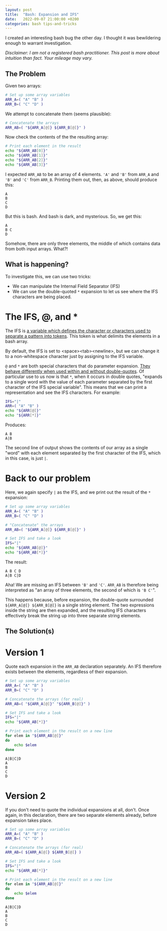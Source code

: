 ```yaml
---
layout: post
title:  "Bash: Expansion and IFS"
date:   2022-09-07 21:00:00 +0200
categories: bash tips-and-tricks
---
```


I created an interesting bash bug the other day. I thought it was bewildering
enough to warrant investigation.

*Disclaimer: I am not a registered bash practitioner. This post is more about intuition than fact. Your mileage may vary.*

## The Problem

Given two arrays:
```bash
# Set up some array variables
ARR_A=( "A" "B" )
ARR_B=( "C" "D" )
```

We attempt to concatenate them (seems plausible):
```bash
# Concatenate the arrays
ARR_AB=( "${ARR_A[@]} ${ARR_B[@]}" )
```

Now check the contents of the the resulting array:
```bash
# Print each element in the result
echo "${ARR_AB[0]}"
echo "${ARR_AB[1]}"
echo "${ARR_AB[2]}"
echo "${ARR_AB[3]}"
```

I expected `ARR_AB` to be an array of 4 elements. `'A'` and `'B'` from `ARR_A`
and `'B'` and `'C'` from `ARR_B`. Printing them out, then, as above, should
produce this:

```
A
B
C
D
```

But this is bash. And bash is dark, and mysterious. So, we get this:


```
A
B C
D

```
Somehow, there are only three elements, the middle of which contains data from both input arrays. What?!

## What is happening?

To investigate this, we can use two tricks:
- We can manipulate the Internal Field Separator (IFS)
- We can use the double-quoted `*` expansion to let us see where the IFS
  characters are being placed.
  
# The IFS, @, and *
The IFS is [a variable which defines the character or characters used to
separate a pattern into tokens][wikipedia-ifs]. This token is what delimits the
elements in a bash array.

By default, the IFS is set to \<space\>\<tab\>\<newline\>, but we can change it
to a non-whitespace character just by assigning to the IFS variable.

`@` and `*` are both special characters that do parameter expansion. [They
behave differently when used within and without double-quotes][bash-manual]. Of
particular use to us now is that `*`, when it occurs in double quotes, "expands
to a single word with the value of each parameter separated by the first
character of the IFS special variable". This means that we can print a representation and see the IFS characters. For example:

```bash
IFS="|"
ARR=( "A" "B" )
echo "${ARR[@]}"
echo "${ARR[*]}"
```

Produces:

```
A B
A|B
```

The second line of output shows the contents of our array as a single "word"
with each element separated by the first character of the IFS, which in this
case, is just `|`.

# Back to our problem

Here, we again specify `|` as the IFS, and we print out the result of the `*` expansion:

```bash
# Set up some array variables
ARR_A=( "A" "B" )
ARR_B=( "C" "D" )

# "Concatenate" the arrays
ARR_AB=( "${ARR_A[@]} ${ARR_B[@]}" )

# Set IFS and take a look
IFS="|"
echo "${ARR_AB[@]}"
echo "${ARR_AB[*]}"
```
The result:
```
A B C D
A|B C|D
```

Aha! We are missing an IFS between `'B'` and `'C'`. `ARR_AB` is therefore being
interpreted as "an array of three elements, the second of which is `'B C'`".

This happens because, before expansion, the double-quote surrounded `${ARR_A[@]}
${ARR_B[@]}` is a single string element. The two expressions inside the string
are then expanded, and the resulting IFS characters effectively break the string
up into three separate string elements.


## The Solution(s)

# Version 1

Quote each expansion in the `ARR_AB` declaration separately. An IFS therefore
exists between the elements, regardless of their expansion.

```bash
# Set up some array variables
ARR_A=( "A" "B" )
ARR_B=( "C" "D" )

# Concatenate the arrays (for real)
ARR_AB=( "${ARR_A[@]}" "${ARR_B[@]}" )

# Set IFS and take a look
IFS="|"
echo "${ARR_AB[*]}"

# Print each element in the result on a new line
for elem in "${ARR_AB[@]}"
do
    echo $elem
done
```

```
A|B|C|D
A
B
C
D
```

# Version 2

If you don't need to quote the individual expansions at all, don't. Once again, in this declaration, there are two separate elements already, before expansion takes place.

```bash
# Set up some array variables
ARR_A=( "A" "B" )
ARR_B=( "C" "D" )

# Concatenate the arrays (for real)
ARR_AB=( ${ARR_A[@]} ${ARR_B[@]} )

# Set IFS and take a look
IFS="|"
echo "${ARR_AB[*]}"

# Print each element in the result on a new line
for elem in "${ARR_AB[@]}"
do
    echo $elem
done
```

```
A|B|C|D
A
B
C
D
```

[wikipedia-ifs]: https://en.wikipedia.org/wiki/Input_Field_Separators
[bash-manual]: https://www.gnu.org/software/bash/manual/html_node/Special-Parameters.html
